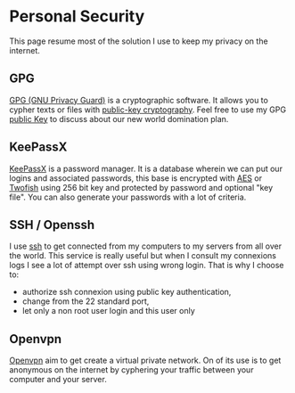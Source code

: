 # Personal Security

This page resume most of the solution I use to keep my privacy on the internet.

## GPG

[GPG (GNU Privacy Guard)](http://www.gnupg.org/) is a cryptographic software.
It allows you to cypher texts or files with
[public-key cryptography](http://en.wikipedia.org/wiki/Public-key_cryptography).
Feel free to use my GPG [public Key](/publickey) to discuss about our new world
domination plan.

## KeePassX

[KeePassX](http://www.keepassx.org) is a password manager.
It is a database wherein we can put our logins and associated passwords, this
base is encrypted with
[AES](http://en.wikipedia.org/wiki/Advanced_Encryption_Standard) or
[Twofish](http://en.wikipedia.org/wiki/Twofish)
using 256 bit key and protected by password and optional "key file".
You can also generate your passwords with a lot of criteria.

## SSH / Openssh

I use [ssh](http://en.wikipedia.org/wiki/Secure_Shell) to get connected from my
computers to my servers from all over the world.
This service is really useful but when I consult my connexions logs I see a lot
of attempt over ssh using wrong login. That is why I choose to:

* authorize ssh connexion using public key authentication,
* change from the 22 standard port,
* let only a non root user login and this user only

## Openvpn

[Openvpn](http://en.wikipedia.org/wiki/Openvpn) aim to get create a virtual
private network. On of its use is to get anonymous on the internet by cyphering
your traffic between your computer and your server.

